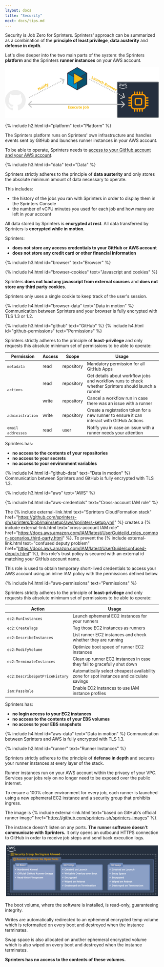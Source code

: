 ```yaml
---
layout: docs
title: "Security"
next: docs/tips.md
---
```


Security is Job Zero for Sprinters. Sprinters' approach can be summarized as a combination of the **principle of least privilege**, **data austerity** and **defense in depth**.

Let's dive deeper into the two main parts of the system: the Sprinters **platform** and the Sprinters **runner instances** on your AWS account.

![How Sprinters Works Diagram](/assets/overview.svg)

{% include h2.html id="platform" text="Platform" %}

The Sprinters platform runs on Sprinters' own infrastructure and handles events sent by GitHub and launches runner instances in your AWS account.

To be able to operate, Sprinters needs to [access to your GitHub account and your AWS account](/docs/setup).

{% include h3.html id="data" text="Data" %}

Sprinters strictly adheres to the principle of **data austerity** and only stores the absolute minimum amount of data necessary to operate.

This includes:
- the history of the jobs you ran with Sprinters in order to display them in the Sprinters Console
- the number of vCPU minutes you used for each job and how many are left in your account

All data stored by Sprinters is **encrypted at rest**. All data transferred by Sprinters is **encrypted while in motion**.

Sprinters:
- **does not store any access credentials to your GitHub or AWS account**
- **does not store any credit card or other financial information**

{% include h3.html id="browser" text="Browser" %}

{% include h4.html id="browser-cookies" text="Javascript and cookies" %}

Sprinters **does not load any javascript from external sources** and **does not store any third party cookies**.

Sprinters only uses a single cookie to keep track of the user's session.

{% include h4.html id="browser-data" text="Data in motion" %}
Communication between Sprinters and your browser is fully encrypted with TLS 1.3 or 1.2.

{% include h3.html id="github" text="GitHub" %}
{% include h4.html id="github-permissions" text="Permissions" %}

Sprinters strictly adheres to the principle of **least-privilege** and only requests this absolute minimum set of permissions to be able to operate:
<div class="table-responsive">
    <table class="table table-bordered">
        <thead>
        <tr class="table-active">
            <th>Permission</th>
            <th>Access</th>
            <th>Scope</th>
            <th>Usage</th>
        </tr>
        </thead>
        <tbody>
        <tr>
            <td><code>metadata</code></td>
            <td>read</td>
            <td>repository</td>
            <td>Mandatory permission for all GitHub Apps</td>
        </tr>
        <tr>
            <td rowspan="2"><code>actions</code></td>
            <td>read</td>
            <td>repository</td>
            <td>Get details about workflow jobs and workflow runs to check whether Sprinters should launch a runner</td>
        </tr>
        <tr>
            <td>write</td>
            <td>repository</td>
            <td>Cancel a workflow run in case there was an issue with a runner</td>
        </tr>
        <tr>
            <td><code>administration</code></td>
            <td>write</td>
            <td>repository</td>
            <td>Create a registration token for a new runner to ensure it can interact with GitHub Actions</td>
        </tr>
        <tr>
            <td><code class="text-nowrap">email addresses</code></td>
            <td>read</td>
            <td>user</td>
            <td>Notify you in case an issue with a runner needs your attention</td>
        </tr>
        </tbody>
    </table>
</div>

Sprinters has:
- **no access to the contents of your repositories**
- **no access to your secrets**
- **no access to your environment variables**

{% include h4.html id="github-data" text="Data in motion" %}
Communication between Sprinters and GitHub is fully encrypted with TLS 1.3.

{% include h3.html id="aws" text="AWS" %}

{% include h4.html id="aws-credentials" text="Cross-account IAM role" %}

The {% include external-link.html text="Sprinters CloudFormation stack" href="https://github.com/sprinters-sh/sprinters/blob/main/setup/aws/sprinters-setup.yml" %} creates
a {% include external-link.html text="cross-account IAM role" href="https://docs.aws.amazon.com/IAM/latest/UserGuide/id_roles_common-scenarios_third-party.html" %}.
To prevent the {% include external-link.html text="confused deputy problem" href="https://docs.aws.amazon.com/IAM/latest/UserGuide/confused-deputy.html" %},
this role's trust policy is secured with an external id matching your GitHub account name.

This role is used to obtain temporary short-lived credentials to access your AWS account using an inline IAM policy
with the permissions defined below.

{% include h4.html id="aws-permissions" text="Permissions" %}

Sprinters strictly adheres to the principle of **least-privilege** and only requests this absolute minimum set of permissions to be able to operate:
<div class="table-responsive">
    <table class="table table-bordered">
        <thead>
        <tr class="table-active">
            <th>Action</th>
            <th>Usage</th>
        </tr>
        </thead>
        <tbody>
        <tr>
            <td><code>ec2:RunInstances</code></td>
            <td>Launch ephemeral EC2 instances for your runners</td>
        </tr>
        <tr>
            <td><code>ec2:CreateTags</code></td>
            <td>Tag those EC2 instances as runners</td>
        </tr>
        <tr>
            <td><code>ec2:DescribeInstances</code></td>
            <td>List runner EC2 instances and check whether they are running</td>
        </tr>
        <tr>
            <td><code>ec2:ModifyVolume</code></td>
            <td>Optimize boot speed of runner EC2 instances</td>
        </tr>
        <tr>
            <td><code>ec2:TerminateInstances</code></td>
            <td>Clean up runner EC2 instances in case they fail to gracefully shut down</td>
        </tr>
        <tr>
            <td><code>ec2:DescribeSpotPriceHistory</code></td>
            <td>Automatically select cheapest availability zone for spot instances and calculate savings</td>
        </tr>
        <tr>
            <td><code>iam:PassRole</code></td>
            <td>Enable EC2 instances to use IAM instance profiles</td>
        </tr>
        </tbody>
    </table>
</div>

Sprinters has:
- **no login access to your EC2 instances**
- **no access to the contents of your EBS volumes**
- **no access to your EBS snapshots**

{% include h4.html id="aws-data" text="Data in motion" %}
Communication between Sprinters and AWS is fully encrypted with TLS 1.3.

{% include h2.html id="runner" text="Runner Instances" %}

Sprinters strictly adheres to the principle of **defense in depth** and secures your runner instances at every layer of the stack.

Runner instances run on your AWS account within the privacy of your VPC.
Services your jobs rely on no longer need to be exposed over the public internet.

To ensure a 100% clean environment for every job, each runner is launched using a new ephemeral EC2 instance and a security group that prohibits ingress.

The image is
{% include external-link.html text="based on GitHub's official runner image" href="https://github.com/sprinters-sh/sprinters-images" %}.

The instance doesn't listen on any ports. **The runner software doesn't communicate with Sprinters.**
It only opens an outbound HTTPS connection to GitHub in order to receive job steps and send back execution logs.

![Runner Instance Diagram](/assets/runner.svg)

The boot volume, where the software is installed, is read-only, guaranteeing integrity.

Writes are automatically redirected to an ephemeral encrypted temp volume which is reformatted on every boot and destroyed when the instance terminates.

Swap space is also allocated on another ephemeral encrypted volume which is also wiped on every boot and destroyed when the instance terminates.

**Sprinters has no access to the contents of these volumes.**
